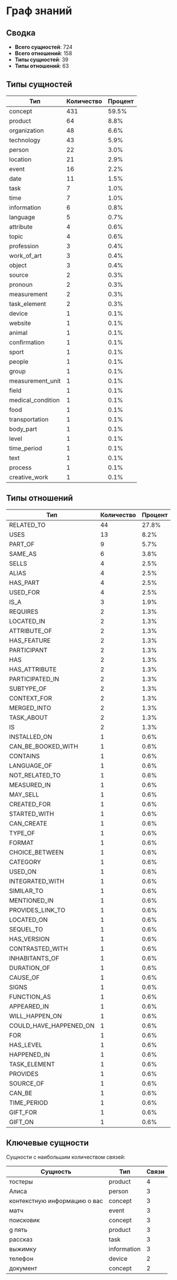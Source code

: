 # Граф знаний

## Сводка

- **Всего сущностей**: 724
- **Всего отношений**: 158
- **Типы сущностей**: 39
- **Типы отношений**: 63

## Типы сущностей

| Тип | Количество | Процент |
|------|-------|------------|
| concept | 431 | 59.5% |
| product | 64 | 8.8% |
| organization | 48 | 6.6% |
| technology | 43 | 5.9% |
| person | 22 | 3.0% |
| location | 21 | 2.9% |
| event | 16 | 2.2% |
| date | 11 | 1.5% |
| task | 7 | 1.0% |
| time | 7 | 1.0% |
| information | 6 | 0.8% |
| language | 5 | 0.7% |
| attribute | 4 | 0.6% |
| topic | 4 | 0.6% |
| profession | 3 | 0.4% |
| work_of_art | 3 | 0.4% |
| object | 3 | 0.4% |
| source | 2 | 0.3% |
| pronoun | 2 | 0.3% |
| measurement | 2 | 0.3% |
| task_element | 2 | 0.3% |
| device | 1 | 0.1% |
| website | 1 | 0.1% |
| animal | 1 | 0.1% |
| confirmation | 1 | 0.1% |
| sport | 1 | 0.1% |
| people | 1 | 0.1% |
| group | 1 | 0.1% |
| measurement_unit | 1 | 0.1% |
| field | 1 | 0.1% |
| medical_condition | 1 | 0.1% |
| food | 1 | 0.1% |
| transportation | 1 | 0.1% |
| body_part | 1 | 0.1% |
| level | 1 | 0.1% |
| time_period | 1 | 0.1% |
| text | 1 | 0.1% |
| process | 1 | 0.1% |
| creative_work | 1 | 0.1% |

## Типы отношений

| Тип | Количество | Процент |
|------|-------|------------|
| RELATED_TO | 44 | 27.8% |
| USES | 13 | 8.2% |
| PART_OF | 9 | 5.7% |
| SAME_AS | 6 | 3.8% |
| SELLS | 4 | 2.5% |
| ALIAS | 4 | 2.5% |
| HAS_PART | 4 | 2.5% |
| USED_FOR | 4 | 2.5% |
| IS_A | 3 | 1.9% |
| REQUIRES | 2 | 1.3% |
| LOCATED_IN | 2 | 1.3% |
| ATTRIBUTE_OF | 2 | 1.3% |
| HAS_FEATURE | 2 | 1.3% |
| PARTICIPANT | 2 | 1.3% |
| HAS | 2 | 1.3% |
| HAS_ATTRIBUTE | 2 | 1.3% |
| PARTICIPATED_IN | 2 | 1.3% |
| SUBTYPE_OF | 2 | 1.3% |
| CONTEXT_FOR | 2 | 1.3% |
| MERGED_INTO | 2 | 1.3% |
| TASK_ABOUT | 2 | 1.3% |
| IS | 2 | 1.3% |
| INSTALLED_ON | 1 | 0.6% |
| CAN_BE_BOOKED_WITH | 1 | 0.6% |
| CONTAINS | 1 | 0.6% |
| LANGUAGE_OF | 1 | 0.6% |
| NOT_RELATED_TO | 1 | 0.6% |
| MEASURED_IN | 1 | 0.6% |
| MAY_SELL | 1 | 0.6% |
| CREATED_FOR | 1 | 0.6% |
| STARTED_WITH | 1 | 0.6% |
| CAN_CREATE | 1 | 0.6% |
| TYPE_OF | 1 | 0.6% |
| FORMAT | 1 | 0.6% |
| CHOICE_BETWEEN | 1 | 0.6% |
| CATEGORY | 1 | 0.6% |
| USED_ON | 1 | 0.6% |
| INTEGRATED_WITH | 1 | 0.6% |
| SIMILAR_TO | 1 | 0.6% |
| MENTIONED_IN | 1 | 0.6% |
| PROVIDES_LINK_TO | 1 | 0.6% |
| LOCATED_ON | 1 | 0.6% |
| SEQUEL_TO | 1 | 0.6% |
| HAS_VERSION | 1 | 0.6% |
| CONTRASTED_WITH | 1 | 0.6% |
| INHABITANTS_OF | 1 | 0.6% |
| DURATION_OF | 1 | 0.6% |
| CAUSE_OF | 1 | 0.6% |
| SIGNS | 1 | 0.6% |
| FUNCTION_AS | 1 | 0.6% |
| APPEARED_IN | 1 | 0.6% |
| WILL_HAPPEN_ON | 1 | 0.6% |
| COULD_HAVE_HAPPENED_ON | 1 | 0.6% |
| FOR | 1 | 0.6% |
| HAS_LEVEL | 1 | 0.6% |
| HAPPENED_IN | 1 | 0.6% |
| TASK_ELEMENT | 1 | 0.6% |
| PROVIDES | 1 | 0.6% |
| SOURCE_OF | 1 | 0.6% |
| CAN_BE | 1 | 0.6% |
| TIME_PERIOD | 1 | 0.6% |
| GIFT_FOR | 1 | 0.6% |
| GIFT_ON | 1 | 0.6% |

## Ключевые сущности

Сущности с наибольшим количеством связей:

| Сущность | Тип | Связи |
|--------|------|-------------|
| тостеры | product | 4 |
| Алиса | person | 3 |
| контекстную информацию о вас | concept | 3 |
| матч | event | 3 |
| поисковик | concept | 3 |
| g пять | product | 3 |
| рассказ | task | 3 |
| выжимку | information | 3 |
| телефон | device | 2 |
| документ | concept | 2 |

